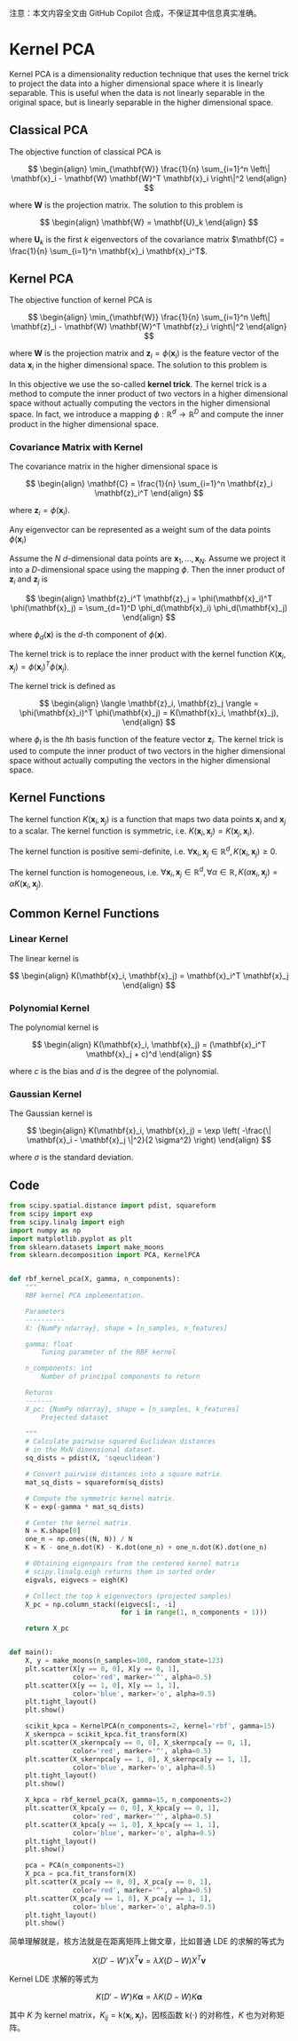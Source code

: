 注意：本文内容全文由 GitHub Copilot 合成，不保证其中信息真实准确。

# Kernel PCA

Kernel PCA is a dimensionality reduction technique that uses the kernel trick to project the data into a higher dimensional space where it is linearly separable. This is useful when the data is not linearly separable in the original space, but is linearly separable in the higher dimensional space.

## Classical PCA

The objective function of classical PCA is

$$
\begin{align}
\min_{\mathbf{W}} \frac{1}{n} \sum_{i=1}^n \left\| \mathbf{x}_i - \mathbf{W} \mathbf{W}^T \mathbf{x}_i \right\|^2
\end{align}
$$

where $\mathbf{W}$ is the projection matrix. The solution to this problem is

$$
\begin{align}
\mathbf{W} = \mathbf{U}_k
\end{align}
$$

where $\mathbf{U}_k$ is the first $k$ eigenvectors of the covariance matrix $\mathbf{C} = \frac{1}{n} \sum_{i=1}^n \mathbf{x}_i \mathbf{x}_i^T$.

## Kernel PCA

The objective function of kernel PCA is

$$
\begin{align}
\min_{\mathbf{W}} \frac{1}{n} \sum_{i=1}^n \left\| \mathbf{z}_i - \mathbf{W} \mathbf{W}^T \mathbf{z}_i \right\|^2
\end{align}
$$

where $\mathbf{W}$ is the projection matrix and $\mathbf{z}_i = \phi(\mathbf{x}_i)$ is the feature vector of the data $\mathbf{x}_i$ in the higher dimensional space. The solution to this problem is

In this objective we use the so-called **kernel trick**. The kernel trick is a method to compute the inner product of two vectors in a higher dimensional space without actually computing the vectors in the higher dimensional space.
In fact, we introduce a mapping $\phi: \mathbb{R}^d \rightarrow \mathbb{R}^D$ and compute the inner product in the higher dimensional space.

### Covariance Matrix with Kernel

The covariance matrix in the higher dimensional space is

$$
\begin{align}
\mathbf{C} = \frac{1}{n} \sum_{i=1}^n \mathbf{z}_i \mathbf{z}_i^T
\end{align}
$$

where $\mathbf{z}_i = \phi(\mathbf{x}_i)$.

Any eigenvector can be represented as a weight sum of the data points $\phi(\mathbf{x}_i)$

Assume the $N$ $d$-dimensional data points are $\mathbf{x}_1, \ldots, \mathbf{x}_N$. Assume we project it into a $D$-dimensional space using the mapping $\phi$. Then the inner product of $\mathbf{z}_i$ and $\mathbf{z}_j$ is

$$
\begin{align}
\mathbf{z}_i^T \mathbf{z}_j = \phi(\mathbf{x}_i)^T \phi(\mathbf{x}_j) = \sum_{d=1}^D \phi_d(\mathbf{x}_i) \phi_d(\mathbf{x}_j)
\end{align}
$$

where $\phi_d(\mathbf{x})$ is the $d$-th component of $\phi(\mathbf{x})$.

The kernel trick is to replace the inner product with the kernel function $K(\mathbf{x}_i, \mathbf{x}_j) = \phi(\mathbf{x}_i)^T \phi(\mathbf{x}_j)$.

The kernel trick is defined as

$$
\begin{align}
\langle \mathbf{z}_i, \mathbf{z}_j \rangle = \phi(\mathbf{x}_i)^T \phi(\mathbf{x}_j) = K(\mathbf{x}_i, \mathbf{x}_j),
\end{align}
$$

where $\phi_l$ is the $l$th basis function of the feature vector $\mathbf{z}_i$. The kernel trick is used to compute the inner product of two vectors in the higher dimensional space without actually computing the vectors in the higher dimensional space.

## Kernel Functions

The kernel function $K(\mathbf{x}_i, \mathbf{x}_j)$ is a function that maps two data points $\mathbf{x}_i$ and $\mathbf{x}_j$ to a scalar. The kernel function is symmetric, i.e. $K(\mathbf{x}_i, \mathbf{x}_j) = K(\mathbf{x}_j, \mathbf{x}_i)$.

The kernel function is positive semi-definite, i.e. $\forall \mathbf{x}_i, \mathbf{x}_j \in \mathbb{R}^d, K(\mathbf{x}_i, \mathbf{x}_j) \geq 0$.

The kernel function is homogeneous, i.e. $\forall \mathbf{x}_i, \mathbf{x}_j \in \mathbb{R}^d, \forall \alpha \in \mathbb{R}, K(\alpha \mathbf{x}_i, \mathbf{x}_j) = \alpha K(\mathbf{x}_i, \mathbf{x}_j)$.

## Common Kernel Functions

### Linear Kernel

The linear kernel is

$$
\begin{align}
K(\mathbf{x}_i, \mathbf{x}_j) = \mathbf{x}_i^T \mathbf{x}_j
\end{align}
$$

### Polynomial Kernel

The polynomial kernel is

$$
\begin{align}
K(\mathbf{x}_i, \mathbf{x}_j) = (\mathbf{x}_i^T \mathbf{x}_j + c)^d
\end{align}
$$

where $c$ is the bias and $d$ is the degree of the polynomial.

### Gaussian Kernel

The Gaussian kernel is

$$
\begin{align}
K(\mathbf{x}_i, \mathbf{x}_j) = \exp \left( -\frac{\| \mathbf{x}_i - \mathbf{x}_j \|^2}{2 \sigma^2} \right)
\end{align}
$$

where $\sigma$ is the standard deviation.

## Code

```python
from scipy.spatial.distance import pdist, squareform
from scipy import exp
from scipy.linalg import eigh
import numpy as np
import matplotlib.pyplot as plt
from sklearn.datasets import make_moons
from sklearn.decomposition import PCA, KernelPCA


def rbf_kernel_pca(X, gamma, n_components):
    """
    RBF kernel PCA implementation.

    Parameters
    ----------
    X: {NumPy ndarray}, shape = [n_samples, n_features]

    gamma: float
        Tuning parameter of the RBF kernel

    n_components: int
        Number of principal components to return

    Returns
    -------
    X_pc: {NumPy ndarray}, shape = [n_samples, k_features]
        Projected dataset

    """
    # Calculate pairwise squared Euclidean distances
    # in the MxN dimensional dataset.
    sq_dists = pdist(X, 'sqeuclidean')

    # Convert pairwise distances into a square matrix.
    mat_sq_dists = squareform(sq_dists)

    # Compute the symmetric kernel matrix.
    K = exp(-gamma * mat_sq_dists)

    # Center the kernel matrix.
    N = K.shape[0]
    one_n = np.ones((N, N)) / N
    K = K - one_n.dot(K) - K.dot(one_n) + one_n.dot(K).dot(one_n)

    # Obtaining eigenpairs from the centered kernel matrix
    # scipy.linalg.eigh returns them in sorted order
    eigvals, eigvecs = eigh(K)

    # Collect the top k eigenvectors (projected samples)
    X_pc = np.column_stack((eigvecs[:, -i]
                            for i in range(1, n_components + 1)))

    return X_pc


def main():
    X, y = make_moons(n_samples=100, random_state=123)
    plt.scatter(X[y == 0, 0], X[y == 0, 1],
                color='red', marker='^', alpha=0.5)
    plt.scatter(X[y == 1, 0], X[y == 1, 1],
                color='blue', marker='o', alpha=0.5)
    plt.tight_layout()
    plt.show()

    scikit_kpca = KernelPCA(n_components=2, kernel='rbf', gamma=15)
    X_skernpca = scikit_kpca.fit_transform(X)
    plt.scatter(X_skernpca[y == 0, 0], X_skernpca[y == 0, 1],
                color='red', marker='^', alpha=0.5)
    plt.scatter(X_skernpca[y == 1, 0], X_skernpca[y == 1, 1],
                color='blue', marker='o', alpha=0.5)
    plt.tight_layout()
    plt.show()

    X_kpca = rbf_kernel_pca(X, gamma=15, n_components=2)
    plt.scatter(X_kpca[y == 0, 0], X_kpca[y == 0, 1],
                color='red', marker='^', alpha=0.5)
    plt.scatter(X_kpca[y == 1, 0], X_kpca[y == 1, 1],
                color='blue', marker='o', alpha=0.5)
    plt.tight_layout()
    plt.show()

    pca = PCA(n_components=2)
    X_pca = pca.fit_transform(X)
    plt.scatter(X_pca[y == 0, 0], X_pca[y == 0, 1],
                color='red', marker='^', alpha=0.5)
    plt.scatter(X_pca[y == 1, 0], X_pca[y == 1, 1],
                color='blue', marker='o', alpha=0.5)
    plt.tight_layout()
    plt.show()
```

简单理解就是，核方法就是在距离矩阵上做文章，比如普通 LDE 的求解的等式为

$$
X (D' - W') X^T \mathbf{v} = \lambda X (D - W) X^T \mathbf{v}
$$

Kernel LDE 求解的等式为

$$
K (D' - W') K \mathbf{\alpha} = \lambda K (D-W) K \mathbf{\alpha}
$$

其中 $K$ 为 kernel matrix，$K_{ij}=\mathrm{k}(\mathbf{x}_i, \mathbf{x}_j)$，因核函数 $\mathrm{k}(\cdot)$ 的对称性，$K$ 也为对称矩阵。
